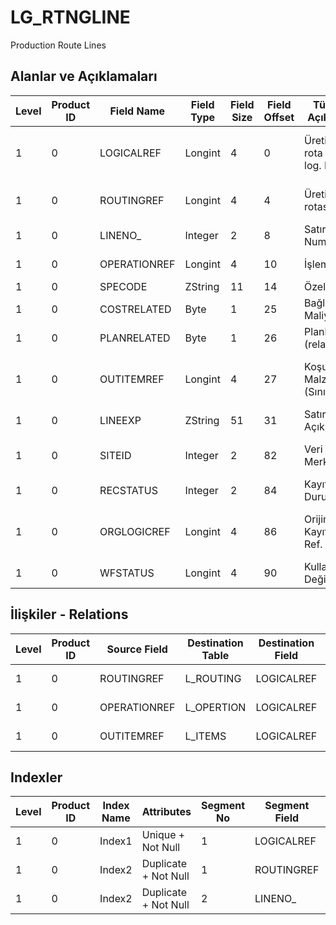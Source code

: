# LG_RTNGLINE

Production Route Lines

## Alanlar ve Açıklamaları

| Level | Product ID | Field Name | Field Type | Field Size | Field Offset | Türkçe Açıklama | Expression |
| ----- | ---------- | ---------- | ---------- | ---------- | ------------ | --------------- | ---------- |
| 1 | 0 | LOGICALREF | Longint | 4 | 0 | Üretim rota satırı log. Ref. | Production Route Line Logical Reference |
| 1 | 0 | ROUTINGREF | Longint | 4 | 4 | Üretim rotası ref. | Production Route Reference |
| 1 | 0 | LINENO_ | Integer | 2 | 8 | Satır Numarası | Line Number |
| 1 | 0 | OPERATIONREF | Longint | 4 | 10 | İşlem ref. | Operation Reference |
| 1 | 0 | SPECODE | ZString | 11 | 14 | Özel Kod | Aux. Code |
| 1 | 0 | COSTRELATED | Byte | 1 | 25 | Bağlı Maliyet | Cost Related |
| 1 | 0 | PLANRELATED | Byte | 1 | 26 | Planlama (related) | Planning Related |
| 1 | 0 | OUTITEMREF | Longint | 4 | 27 | Koşul Malzeme (Sınıf) Ref. | Conditioning Material (Class) Reference |
| 1 | 0 | LINEEXP | ZString | 51 | 31 | Satır Açıklaması | Line Description |
| 1 | 0 | SITEID | Integer | 2 | 82 | Veri Merkezi | Data Processing Site |
| 1 | 0 | RECSTATUS | Integer | 2 | 84 | Kayıt Durumu | Record Status |
| 1 | 0 | ORGLOGICREF | Longint | 4 | 86 | Orijinal Kayıt Log. Ref. | Original Record Logical Reference |
| 1 | 0 | WFSTATUS | Longint | 4 | 90 | Kullanımda Değil | Not In Use |

## İlişkiler - Relations

| Level | Product ID | Source Field | Destination Table | Destination Field | Relation Type | Extra Condition |
| ----- | ---------- | ------------ | ---------------- | ---------------- | ------------- | --------------- |
| 1 | 0 | ROUTINGREF | L_ROUTING | LOGICALREF | one-to-one |  |
| 1 | 0 | OPERATIONREF | L_OPERTION | LOGICALREF | one-to-one |  |
| 1 | 0 | OUTITEMREF | L_ITEMS | LOGICALREF | one-to-one |  |

## Indexler

| Level | Product ID | Index Name | Attributes | Segment No | Segment Field | Sense |
| ----- | ---------- | ---------- | ---------- | ---------- | ------------- | ----- |
| 1 | 0 | Index1 | Unique + Not Null | 1 | LOGICALREF | Ascending |
| 1 | 0 | Index2 | Duplicate + Not Null | 1 | ROUTINGREF | Ascending |
| 1 | 0 | Index2 | Duplicate + Not Null | 2 | LINENO_ | Ascending |
